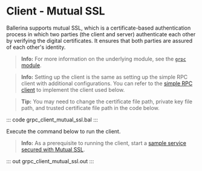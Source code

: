 # Client - Mutual SSL

Ballerina supports mutual SSL, which is a certificate-based authentication process in which two parties (the client and server) authenticate each other by verifying the digital certificates. It ensures that both parties are assured of each other's identity.

>**Info:** For more information on the underlying module, see the [`grpc` module](https://lib.ballerina.io/ballerina/grpc/latest).

>**Info:** Setting up the client is the same as setting up the simple RPC client with additional configurations. You can refer to the [simple RPC client](/learn/by-example/grpc-client-simple/) to implement the client used below.

>**Tip:** You may need to change the certificate file path, private key file path, and trusted certificate file path  in the code below. 

   ::: code grpc_client_mutual_ssl.bal :::

Execute the command below to run the client.

>**Info:** As a prerequisite to running the client, start a [sample service secured with Mutual SSL](/learn/by-example/grpc-service-mutual-ssl/).

   ::: out grpc_client_mutual_ssl.out :::
